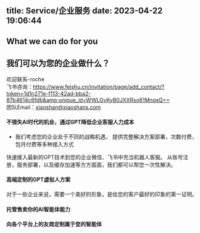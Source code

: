 title: Service/企业服务
date: 2023-04-22 19:06:44
---
## What we can do for you
## 我们可以为您的企业做什么？
欢迎联系-roche  
飞书咨询：https://www.feishu.cn/invitation/page/add_contact/?token=1d1n271e-f113-42ad-bba2-87b4614c6fdb&amp;unique_id=WWLGvKyB0JXXRso61MnqsQ==  
团队Email：xiaoshan@xiaoshans.com

#### 不错失AI时代的机会，通过GPT降低企业客服人力成本

 
* 我们考虑您的企业处于不同的战略机遇，
提供完整解决方案部署，次数付费，包月付费等多种接入方式

快速接入最新的GPT技术到您的企业微信、飞书中充当机器人客服。
从账号注册，服务部署，以及缓存加速等方方面面，我们都可以帮您一次性解决。


#### 高端定制的GPT虚拟人方案

对于一些企业来说，需要一个美好的形象，是给您的客户最好的印象的第一证明。


#### 托管售卖你的AI智能体能力


#### 向各个平台上的友商定制属于您的智能体

